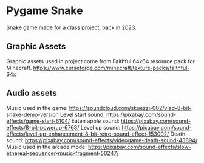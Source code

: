 # Pygame Snake
 Snake game made for a class project, back in 2023.

## Graphic Assets
 Graphic assets used in project come from Faithful 64x64 resource pack for Minecraft.
 https://www.curseforge.com/minecraft/texture-packs/faithful-64x

## Audio assets
 Music used in the game: https://soundcloud.com/skuezzi-002/vlad-8-bit-snake-demo-version
 Level start sound: https://pixabay.com/sound-effects/game-start-6104/
 Eaten apple sound: https://pixabay.com/sound-effects/8-bit-powerup-6768/
 Level up sound: https://pixabay.com/sound-effects/level-up-enhancement-8-bit-retro-sound-effect-153002/
 Death sound: https://pixabay.com/sound-effects/videogame-death-sound-43894/
 Music used in the arcade mode: https://pixabay.com/sound-effects/slow-ethereal-sequencer-music-fragment-50247/